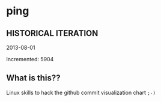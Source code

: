 # ping

## HISTORICAL ITERATION
2013-08-01

Incremented: 5904

## What is this?? 
Linux skills to hack the github commit visualization chart `;-)`
